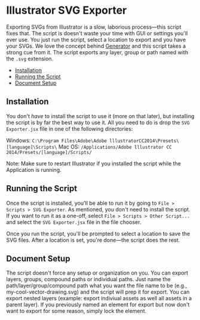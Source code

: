 # Illustrator SVG Exporter

Exporting SVGs from Illustrator is a slow, laborious process&mdash;this script fixes that. The script is doesn't waste your time with GUI or settings you'll ever use. You just run the script, select a location to export and you have your SVGs. We love the concept behind [Generator](http://blogs.adobe.com/photoshopdotcom/2013/09/introducing-adobe-generator-for-photoshop-cc.html) and this script takes a strong cue from it. The script exports any layer, group or path named with the `.svg` extension.

* [Installation](#installation)
* [Running the Script](#running-the-script)
* [Document Setup](#document-setup)


<a name="installation"></a>
## Installation

You don't _have_ to install the script to use it (more on that later), but installing the script is by far the best way to use it. All you need to do is drop the `SVG Exporter.jsx` file in one of the following directories:

Windows: `C:\Program Files\Adobe\Adobe lllustratorCC2014\Presets\[language]\Scripts\`
Mac OS: `/Applications/Adobe lllustrator CC 2014/Presets/[language]/Scripts/`

Note: Make sure to restart Illustrator if you installed the script while the Application is running.

<a name="running-the-script"></a>
## Running the Script

Once the script is installed, you'll be able to run it by going to `File > Scripts > SVG Exporter`. As mentioned, you don't need to install the script. If you want to run it as a one-off, select `File > Scripts > Other Script...` and select the `SVG Exporter.jsx` file in the file chooser.

Once you run the script, you'll be prompted to select a location to save the SVG files. After a location is set, you're done&mdash;the script does the rest.

<a name="document-setup"></a>
## Document Setup

The script doesn't force any setup or organization on you. You can export layers, groups, compound paths or individual paths. Just name the path/layer/group/compound path what you want the file name to be (e.g., my-cool-vector-drawing.svg) and the script will prep it for export. You can export nested layers (example: export indiviual assets as well all assets in a parent layer). If you previously named an element for export but now don't want to export for some reason, simply lock the element.
